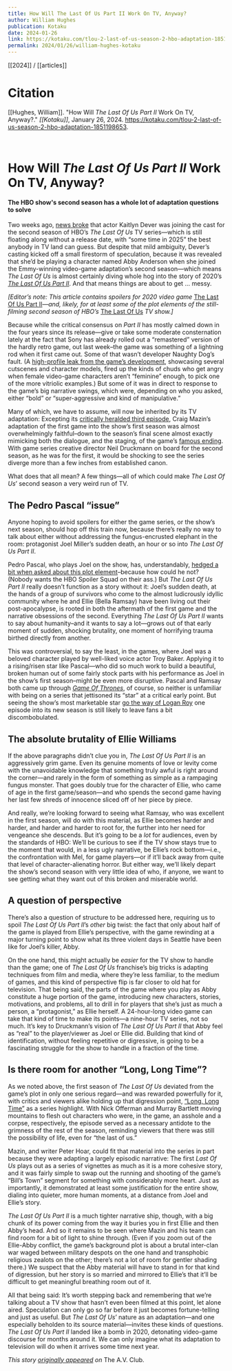 ```yaml
---
title: How Will The Last Of Us Part II Work On TV, Anyway?
author: William Hughes
publication: Kotaku
date: 2024-01-26
link: https://kotaku.com/tlou-2-last-of-us-season-2-hbo-adaptation-1851198653
permalink: 2024/01/26/william-hughes-kotaku
---
```


[[2024]] / [[articles]]

# Citation

[[Hughes, William]]. "How Will _The Last Of Us Part II_ Work On TV, Anyway?." *[[Kotaku]]*, January 26, 2024. <https://kotaku.com/tlou-2-last-of-us-season-2-hbo-adaptation-1851198653>.

<br>

# How Will _The Last Of Us Part II_ Work On TV, Anyway?

#### The HBO show's second season has a whole lot of adaptation questions to solve

Two weeks ago, [news broke](https://variety.com/2024/tv/news/last-of-us-season-2-cast-kaitlyn-dever-abby-1235866127/) that actor Kaitlyn Dever was joining the cast for the second season of HBO’s _The Last Of Us_ TV series—which is still floating along without a release date, with “some time in 2025” the best anybody in TV land can guess. But despite that mild ambiguity, Dever’s casting kicked off a small firestorm of speculation, because it was revealed that she’d be playing a character named Abby Anderson when she joined the Emmy-winning video-game adaptation’s second season—which means _The Last Of Us_ is almost certainly diving whole hog into the story of 2020’s [_The Last Of Us Part II_](https://howl.me/cluN6sXldBW). And that means things are about to get … messy.  

_[Editor’s note: This article contains spoilers for 2020 video game_ [The Last Of Us Part II](https://www.avclub.com/the-last-of-us-part-ii-boldly-reckons-with-its-predeces-1844043738)_—and, likely, for at least some of the plot elements of the still-filming second season of HBO’s_ [The Last Of Us](https://www.avclub.com/tv/reviews/the-last-of-us-2023) _TV show.]_ 

Because while the critical consensus on _Part II_ has mostly calmed down in the four years since its release—give or take some moderate consternation lately at the fact that Sony has already rolled out a “remastered” version of the hardly retro game, out last week–the game was something of a lightning rod when it first came out. Some of that wasn’t developer Naughty Dog’s fault. (A [high-profile leak from the game’s development](https://kotaku.com/psa-beware-of-massive-the-last-of-us-ii-spoilers-from-1843105989), showcasing several cutscenes and character models, fired up the kinds of chuds who get angry when female video-game characters aren’t “feminine” enough, to pick one of the more vitriolic examples.) But some of it was in direct to response to the game’s big narrative swings, which were, depending on who you asked, either “bold” or “super-aggressive and kind of manipulative.”

Many of which, we have to assume, will now be inherited by its TV adaptation: Excepting its [critically heralded third episode](https://www.avclub.com/hbos-the-last-of-us-recap-season-1-episode-3-1850040180), Craig Mazin’s adaptation of the first game into the show’s first season was almost overwhelmingly faithful–down to the season’s final scene almost exactly mimicking both the dialogue, and the staging, of the game’s [famous ending](https://www.avclub.com/games-over-the-best-endings-in-gaming-1843539294). With game series creative director Neil Druckmann on board for the second season, as he was for the first, it would be shocking to see the series diverge more than a few inches from established canon.

What does that all mean? A few things—all of which could make _The Last Of Us_’ second season a very weird run of TV.

## The Pedro Pascal “issue”

Anyone hoping to avoid spoilers for either the game series, or the show’s next season, should hop off this train now, because there’s really no way to talk about either without addressing the fungus-encrusted elephant in the room: protagonist Joel Miller’s sudden death, an hour or so into _The Last Of Us Part II_.

Pedro Pascal, who plays Joel on the show, has, understandably, [hedged a bit when asked about this plot element](https://www.dexerto.com/tv-movies/pedro-pascal-hints-the-last-of-us-season-2-may-deviate-from-major-character-death-2488281/)–because how could he not? (Nobody wants the HBO Spoiler Squad on their ass.) But _The Last Of Us Part II_ really doesn’t function as a story without it: Joel’s sudden death, at the hands of a group of survivors who come to the almost ludicrously idyllic community where he and Ellie (Bella Ramsay) have been living out their post-apocalypse, is rooted in both the aftermath of the first game and the narrative obsessions of the second. Everything _The Last Of Us Part II_ wants to say about humanity–and it wants to say a lot—grows out of that early moment of sudden, shocking brutality, one moment of horrifying trauma birthed directly from another.

This was controversial, to say the least, in the games, where Joel was a beloved character played by well-liked voice actor Troy Baker. Applying it to a rising/risen star like Pascal—who did so much work to build a beautiful, broken human out of some fairly stock parts with his performance as Joel in the show’s first season–might be even more disruptive. Pascal and Ramsay both came up through [_Game Of Thrones_](https://www.avclub.com/tv/reviews/game-of-thrones-newbies), of course, so neither is unfamiliar with being on a series that jettisoned its “star” at a critical early point. But seeing the show’s most marketable star [go the way of Logan Roy](https://www.avclub.com/succession-review-season-4-episode-3-1850318049) one episode into its new season is still likely to leave fans a bit discombobulated.

## The absolute brutality of Ellie Williams

If the above paragraphs didn’t clue you in, _The Last Of Us Part II_ is an aggressively grim game. Even its genuine moments of love or levity come with the unavoidable knowledge that something truly awful is right around the corner—and rarely in the form of something as simple as a rampaging fungus monster. That goes doubly true for the character of Ellie, who came of age in the first game/season—and who spends the second game having her last few shreds of innocence sliced off of her piece by piece.

And really, we’re looking forward to seeing what Ramsay, who was excellent in the first season, will do with this material, as Ellie becomes harder and harder, and harder and harder to root for, the further into her need for vengeance she descends. But it’s going to be a _lot_ for audiences, even by the standards of HBO: We’ll be curious to see if the TV show stays true to the moment that would, in a less ugly narrative, be Ellie’s rock bottom—i.e., the confrontation with Mel, for game players—or if it’ll back away from quite that level of character-alienating horror. But either way, we’ll likely depart the show’s second season with very little idea of who, if anyone, we want to see getting what they want out of this broken and miserable world.

## A question of perspective

There’s also a question of structure to be addressed here, requiring us to spoil _The Last Of Us Part II_’s _other_ big twist: the fact that only about half of the game is played from Ellie’s perspective, with the game rewinding at a major turning point to show what its three violent days in Seattle have been like for Joel’s killer, Abby.

On the one hand, this might actually be _easier_ for the TV show to handle than the game; one of _The Last Of Us_ franchise’s big tricks is adapting techniques from film and media, where they’re less familiar, to the medium of games, and this kind of perspective flip is far closer to old hat for television. That being said, the parts of the game where you play as Abby constitute a huge portion of the game, introducing new characters, stories, motivations, and problems, all to drill in for players that she’s just as much a person, a “protagonist,” as Ellie herself. A 24-hour-long video game can take that kind of time to make its points—a nine-hour TV series, not so much. It’s key to Druckmann’s vision of _The Last Of Us Part II_ that Abby feel as “real” to the player/viewer as Joel or Ellie did. Building that kind of identification, without feeling repetitive or digressive, is going to be a fascinating struggle for the show to handle in a fraction of the time.

## Is there room for another “Long, Long Time”?

As we noted above, the first season of _The Last Of Us_ deviated from the game’s plot in only one serious regard—and was rewarded powerfully for it, with critics and viewers alike holding up that digression point, [“Long, Long Time”](https://www.avclub.com/hbos-the-last-of-us-recap-season-1-episode-3-1850040180) as a series highlight. With Nick Offerman and Murray Bartlett moving mountains to flesh out characters who were, in the game, an asshole and a corpse, respectively, the episode served as a necessary antidote to the grimness of the rest of the season, reminding viewers that there was still the possibility of life, even for “the last of us.”

Mazin, and writer Peter Hoar, could fit that material into the series in part because they were adapting a largely episodic narrative: The first _Last Of Us_ plays out as a series of vignettes as much as it is a more cohesive story, and it was fairly simple to swap out the running and shooting of the game’s “Bill’s Town” segment for something with considerably more heart. Just as importantly, it demonstrated at least some justification for the entire show, dialing into quieter, more human moments, at a distance from Joel and Ellie’s story.

_The Last Of Us Part II_ is a much tighter narrative ship, though, with a big chunk of its power coming from the way it buries you in first Ellie and then Abby’s head. And so it remains to be seen where Mazin and his team can find room for a bit of light to shine through. (Even if you zoom out of the Ellie-Abby conflict, the game’s background plot is about a brutal inter-clan war waged between military despots on the one hand and transphobic religious zealots on the other; there’s not a lot of room for gentler shading there.) We suspect that the Abby material will have to stand in for that kind of digression, but her story is so married and mirrored to Ellie’s that it’ll be difficult to get meaningful breathing room out of it.

All that being said: It’s worth stepping back and remembering that we’re talking about a TV show that hasn’t even been filmed at this point, let alone aired. Speculation can only go so far before it just becomes fortune-telling and just as useful. But _The Last Of Us_’ nature as an adaptation—and one especially beholden to its source material—invites these kinds of questions. _The Last Of Us Part II_ landed like a bomb in 2020, detonating video-game discourse for months around it. We can only imagine what its adaptation to television will do when it arrives some time next year.

_This story_ [_originally appeared_](https://www.avclub.com/the-last-of-us-part-ii-adaptation-hbo-season-2-plot-1851187421) _on_ The A.V. Club.